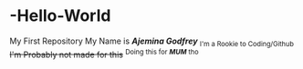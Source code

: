 # -Hello-World
My First Repository
My Name is **_Ajemina Godfrey_**
<sub>I'm a Rookie to Coding/Github</sub>
~~I'm Probably not made for this~~
<sup>Doing this for **_MUM_** tho</sup>

